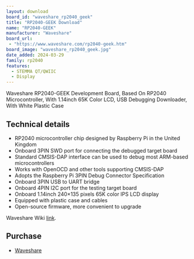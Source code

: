 ```yaml
---
layout: download
board_id: "waveshare_rp2040_geek"
title: "RP2040-GEEK Download"
name: "RP2040-GEEK"
manufacturer: "Waveshare"
board_url:
 - "https://www.waveshare.com/rp2040-geek.htm"
board_image: "waveshare_rp2040_geek.jpg"
date_added: 2024-03-29
family: rp2040
features:
  - STEMMA QT/QWIIC
  - Display
---
```


Waveshare RP2040-GEEK Development Board, Based On RP2040 Microcontroller, With 1.14inch 65K Color LCD, USB Debugging Downloader, With White Plastic Case

## Technical details

 - RP2040 microcontroller chip designed by Raspberry Pi in the United Kingdom
 - Onboard 3PIN SWD port for connecting the debugged target board
 - Standard CMSIS-DAP interface can be used to debug most ARM-based microcontrollers
 - Works with OpenOCD and other tools supporting CMSIS-DAP
 - Adopts the Raspberry Pi 3PIN Debug Connector Specification
 - Onboard 3PIN USB to UART bridge
 - Onboard 4PIN I2C port for the testing target board
 - Onboard 1.14inch 240×135 pixels 65K color IPS LCD display
 - Equipped with plastic case and cables
 - Open-source firmware, more convenient to upgrade

Waveshare Wiki [link](https://www.waveshare.com/wiki/RP2040-GEEK).

## Purchase
* [Waveshare](https://www.waveshare.com/rp2040-geek.htm)


